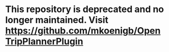 # This repository is deprecated and no longer maintained. Visit https://github.com/mkoenigb/OpenTripPlannerPlugin

